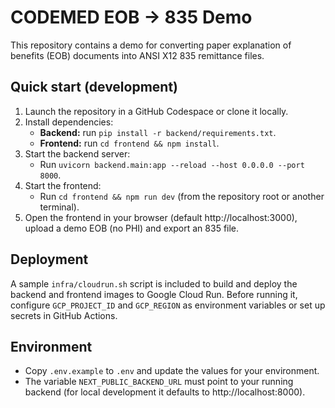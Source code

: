 # CODEMED EOB → 835 Demo

This repository contains a demo for converting paper explanation of benefits (EOB) documents into ANSI X12 835 remittance files.

## Quick start (development)

1. Launch the repository in a GitHub Codespace or clone it locally.
2. Install dependencies:
   - **Backend:** run `pip install -r backend/requirements.txt`.
   - **Frontend:** run `cd frontend && npm install`.
3. Start the backend server:
   - Run `uvicorn backend.main:app --reload --host 0.0.0.0 --port 8000`.
4. Start the frontend:
   - Run `cd frontend && npm run dev` (from the repository root or another terminal).
5. Open the frontend in your browser (default http://localhost:3000), upload a demo EOB (no PHI) and export an 835 file.

## Deployment

A sample `infra/cloudrun.sh` script is included to build and deploy the backend and frontend images to Google Cloud Run. Before running it, configure `GCP_PROJECT_ID` and `GCP_REGION` as environment variables or set up secrets in GitHub Actions.

## Environment

- Copy `.env.example` to `.env` and update the values for your environment.
- The variable `NEXT_PUBLIC_BACKEND_URL` must point to your running backend (for local development it defaults to http://localhost:8000).
